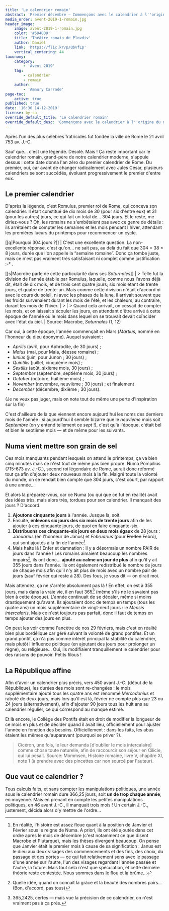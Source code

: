 ```yaml
---
title: 'Le calendrier romain'
abstract: 'Premier décembre — Commençons avec le calendrier à l''origine du nôtre : le calendrier romain !'
media_order: avent-2019-1-romain.jpg
header_image:
    image: avent-2019-1-romain.jpg
    color: '#594009'
    title: 'Théâtre romain de Plovdiv'
    author: Daniel
    link: 'https://flic.kr/p/QbvfLp'
    vertical_centering: 44
taxonomy:
    category:
        - 'Avent 2019'
    tag:
        - calendrier
        - romain
    author:
        - 'Amaury Carrade'
page-toc:
    active: true
published: true
date: '16:30 14-12-2019'
license: by-sa
override_default_title: 'Le calendrier romain'
override_default_desc: 'Commençons avec le calendrier à l''origine du nôtre : le calendrier romain !'
---
```


Après l'un des plus célèbres fratricides fut fondée la ville de Rome le 21 avril 753 av. J.-C.

Sauf que… c'est une légende. Désolé. Mais ! Ça reste important car le calendrier romain, grand-père de notre calendrier moderne, s'appuie dessus : cette date donna l'an zéro du premier calendrier de Rome. Du premier, oui, car avant de changer radicalement avec Jules César, plusieurs calendriers se sont succédés, évoluant progressivement le premier d'entre eux.

## Le premier calendrier

D'après la légende, c'est Romulus, premier roi de Rome, qui conceva son calendrier. Il était constitué de dix mois de 30 (pour six d'entre eux) et 31 (pour les autres) jours, ce qui fait un total de… 304 jours. Et le reste, me diriez-vous ? Oh, les romains ne s'embêtaient pas avec ce genre de détails : ils arrêtaient de compter les semaines et les mois pendant l'hiver, attendant les premières lueurs du printemps pour recommencer un cycle.

[[q|Pourquoi 304 jours ?]]
| C'est une excellente question. La non-excellente réponse, c'est qu'on… ne sait pas, au delà du fait que 304 = 38 × 8 jours, durée que l'on appelle la “semaine romaine”. Donc ça tombe juste, mais ce n'est pas vraiment très satisfaisant ni complet comme justification :-° .

[[s|Macrobe parle de cette particularité dans ses _Saturnales_]]
| > Telle fut la division de l'année établie par Romulus, laquelle, comme nous l'avons déjà dit, était de dix mois, et de trois cent quatre jours; six mois étant de trente jours, et quatre de trente-un. Mais comme cette division n'était d'accord ni avec le cours du soleil, ni avec les phases de la lune, il arrivait souvent que les froids survenaient durant les mois de l'été, et les chaleurs, au contraire, durant les mois de l'hiver.
| > 
| > Quand cela arrivait, on cessait de compter les mois, et on laissait s'écouler les jours, en attendant d'être arrivé à cette époque de l'année où le mois dans lequel on se trouvait devait coïncider avec l'état du ciel.
| Source: Macrobe, _Saturnales_ (1, 12)

Car oui, à cette époque, l'année commençait en Mars (_Martius_, nommé en l'honneur du dieu éponyme). Auquel suivaient : 
- _Aprilis_ (avril, pour Aphrodite, de 30 jours) ;
- _Maius_ (mai, pour Maia, déesse romaine) ;
- _Iunius_ (juin, pour Junon ; 30 jours) ;
- _Quintilis_ (juillet, cinquième mois) ;
- _Sextilis_ (août, sixième mois, 30 jours) ;
- _September_ (septembre, septième mois, 30 jours) ;
- _October_ (octobre, huitième mois) ;
- _November_ (novembre, neuvième ; 30 jours) ; et finalement
- _December_ (décembre, dixième ; 30 jours).

(Je ne veux pas juger, mais on note tout de même une perte d'inspiration sur la fin)

C'est d'ailleurs de là que viennent encore aujourd'hui les noms des derniers mois de l'année : si aujourd'hui il semble bizarre que le _neuvième_ mois soit _Septembre_ (on y entend tellement ce _sept_ !), c'est qu'à l'époque, c'était bel et bien le septième mois — et de même pour les suivants.

## Numa vient mettre son grain de sel

Ces mois manquants pendant lesquels on attend le printemps, ça va bien cinq minutes mais ce n'est tout de même pas bien propre. Numa Pompilius (715-673 av. J.-C.), second roi légendaire de Rome, aurait donc réformé tout ça afin d'ajouter deux nouveaux mois à la fin. Malgré toute la volonté du monde, on se rendait bien compte que 304 jours, c'est court, par rapport à une année…

Et alors là préparez-vous, car ce Numa (ou qui que ce fut en réalité) avait des idées très, mais alors très, tordues pour son calendrier. Il manquait des jours ? D'accord.

1. **Ajoutons cinquante jours** à l'année. Jusque là, soit.
2. Ensuite, **enlevons six jours des six mois de trente jours** afin de les ajouter à ces cinquante jours, de quoi en faire cinquante-six.
3. **Distribuons ces cinquante-six jours en deux mois égaux** de 28 jours : _Januarius_ (en l'honneur de Janus) et _Februarius_ (pour ~~Frodon~~ Febro), qui sont ajoutés à la fin de l'année[^position-mois-janfév].
4. Mais halte là ! Enfer et damnation : il y a désormais un nombre PAIR de jours dans l'année ! Les romains aimaient beaucoup les nombres impairs[^impairs], ils ont donc… **ajouté au calme un jour de plus** afin qu'il y ait 355 jours dans l'année. Ils ont également redistribué le nombre de jours de chaque mois afin qu'il n'y ait plus de mois avec un nombre pair de jours (sauf février qui reste à 28). Des fous, je vous dit — on dirait moi.

[^position-mois-janfév]: En réalité, l'histoire est assez floue quant à la position de Janvier et Février sous le reigne de Numa. A priori, ils ont été ajoutés dans cet ordre après le mois de décembre (c'est notamment ce que disent Macrobe et Plutarque), mais les thèses divergent beaucoup. On pense que Janvier était le premier mois à cause de sa signification : Janus est le dieu aux deux visages des commencements et des fins, des choix, du passage et des portes — ce qui fait relativement sens avec le passage d'une année sur l'autre, l'un des visages regardant l'année passée et l'autre, la future. Mais tout cela n'est que spéculation, et cette dernière théorie reste contestée. Nous sommes dans le flou et la brûme…
[^impairs]: Quelle idée, quand on connaît la grâce et la beauté des nombres pairs… (Bon, d'accord, pas tous)

Mais attendez, ça ne s'arrête absolument pas là ! En effet, on est à 355 jours, mais dans la vraie vie, il en faut 365[^365j] (même s'ils ne le savaient pas bien à cette époque). L'année continuait de se décaler, même si moins drastiquement qu'avant. Ils ajoutaient donc de temps en temps (tous les quatre ans) un mois supplémentaire de vingt-neuf jours : le _Mensis intercalaris_. Mais ce n'est toujours pas parfait, donc il faut de temps en temps ajouter des jours en plus.

On peut les voir comme l'ancètre de nos 29 févriers, mais c'est en réalité bien plus bordélique car géré suivant la volonté de grand pontifes. Et un grand pontif, ça n'a pas comme intérêt principal la stabilité du calendrier, mais plutôt l'influence politique (en ajoutant des jours pour prolonger un règne), ou religieuse… Oui, ils modifiaient tranquillement le calendrier pour des raisons de pouvoir. Petits filous !

[^365j]: 365,2425, certes — mais vue la précision de ce calendrier, on n'est vraiment pas à ça près.

## La République affine

Afin d'avoir un calendrier plus précis, vers 450 avant J.-C. (début de la République), les durées des mois sont re-changées : le mois supplémentaire ajouté tous les quatre ans est renommé _Mercedonius_ et raboté de deux jours, mais lors qu'il est là, février ne compte plus que 23 ou 24 jours (alternativement), afin d'ajouter 90 jours tous les huit ans au calendrier régulier, ce qui correspond au manque estimé.

Et là encore, le Collège des Pontifs était en droit de modifier la longueur de ce mois en plus et de décider quand il avait lieu, officiellement pour ajuster l'année en fonction des besoins. Officiellement : dans les faits, les abus étaient les mêmes qu'auparavant (pourquoi se priver ?).

> Cicéron, une fois, le leur demanda [d'oublier le mois intercalaire] comme chose toute naturelle, afin de raccourcir son séjour en Cilicie, qui lui pesait.
Source: Mommsen, Histoire romaine, livre V, chapitre XI, note 1 (à prendre avec des pincettes car non sourcé par l'auteur).

## Que vaut ce calendrier ?

Tous calculs faits, et sans compter les manipulations politiques, une année sous le calendrier romain dure 366,25 jours, soit **un de trop chaque année**, en moyenne. Mais en prenant en compte les petites manipulations politiques, en 46 avant J.-C., il manquait trois mois ! Un certain J.-C., justement, décida alors d'y mettre de l'ordre…